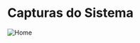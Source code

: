 # Capturas do Sistema

![Home](https://github.com/E-Rombi/dsdeliver-sds2/tree/master/docs/imgs/web/home.PNG)
